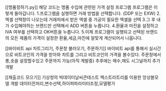 [[명품정하기.py]]
해당 코드는 명품 수입에 관련된 가격 설정 프로그램
프로그램은 이렇게 돌아갑니다.
1.프로그램을 실행하면 거래 방법을 선택합니다. (DDP 또는 EXW)
2.엑셀 선택창이 나오는데 거래처에서 받은 엑셀 중 가공이 필요한 엑셀을 선택
3.그 후 내가 수입해야하는 브랜드만 선택해서 ADD 버튼을 누릅니다.
4.환율과 마진을 설정하고 IVA 여부를 선택하고 OK버튼을 누릅니다.
5.이제 프로그램이 실행되고 선택된 브랜드의 모든 제품의 가격이 설정한 환율,세금,마진에 알맞게 계산되어서 나옵니다.

[[바이비트 api 차트그리기, 주문창 불러오기, 주문하기]]
바이비트 api를 통해서 실시간으로 비트코인의 가격을 받아와 차트를 그리고 비트코인의 가격을 볼수있다.
주문창에서 롱,숏을 설정할수있고 주문까지 가능(아직 계발중)
추후에는 매수,매도 시그널까지 추가 개발

[[제출코드 모으기]]
기상청의 빅데이터날씨콘테스트 엑스트라트리를 이용한 앙상블모델 개발
데이터전처리,변수선택,하이퍼파라미터조정,모델평가
